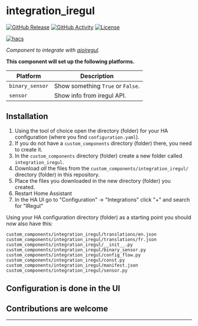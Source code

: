 # integration_iregul

[![GitHub Release][releases-shield]][releases]
[![GitHub Activity][commits-shield]][commits]
[![License][license-shield]](LICENSE)

[![hacs][hacsbadge]][hacs]

_Component to integrate with [aioiregul][aioiregul]._

**This component will set up the following platforms.**

| Platform        | Description                       |
| --------------- | --------------------------------- |
| `binary_sensor` | Show something `True` or `False`. |
| `sensor`        | Show info from iregul API.        |

## Installation

1. Using the tool of choice open the directory (folder) for your HA configuration (where you find `configuration.yaml`).
2. If you do not have a `custom_components` directory (folder) there, you need to create it.
3. In the `custom_components` directory (folder) create a new folder called `integration_iregul`.
4. Download _all_ the files from the `custom_components/integration_iregul/` directory (folder) in this repository.
5. Place the files you downloaded in the new directory (folder) you created.
6. Restart Home Assistant
7. In the HA UI go to "Configuration" -> "Integrations" click "+" and search for "IRegul"

Using your HA configuration directory (folder) as a starting point you should now also have this:

```text
custom_components/integration_iregul/translations/en.json
custom_components/integration_iregul/translations/fr.json
custom_components/integration_iregul/__init__.py
custom_components/integration_iregul/binary_sensor.py
custom_components/integration_iregul/config_flow.py
custom_components/integration_iregul/const.py
custom_components/integration_iregul/manifest.json
custom_components/integration_iregul/sensor.py

```

## Configuration is done in the UI

<!---->

## Contributions are welcome

---

[integration_iregul]: https://github.com/PoppyPop/integration_iregul
[aioiregul]: https://github.com/PoppyPop/aioiregul
[commits-shield]: https://img.shields.io/github/commit-activity/y/poppypop/integration_iregul.svg?style=for-the-badge
[commits]: https://github.com/PoppyPop/integration_iregul/commits/main
[hacs]: https://github.com/custom-components/hacs
[hacsbadge]: https://img.shields.io/badge/HACS-Custom-orange.svg?style=for-the-badge
[license-shield]: https://img.shields.io/github/license/poppypop/integration_iregul.svg?style=for-the-badge
[releases-shield]: https://img.shields.io/github/release/poppypop/integration_iregul.svg?style=for-the-badge
[releases]: https://github.com/PoppyPop/integration_iregul/releases
